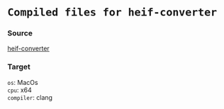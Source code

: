 # `Compiled files for heif-converter`

### Source
[heif-converter](https://www.npmjs.com/package/@myunisoft/heif-converter)

### Target

`os`: MacOs  
`cpu`: x64  
`compiler`: clang 